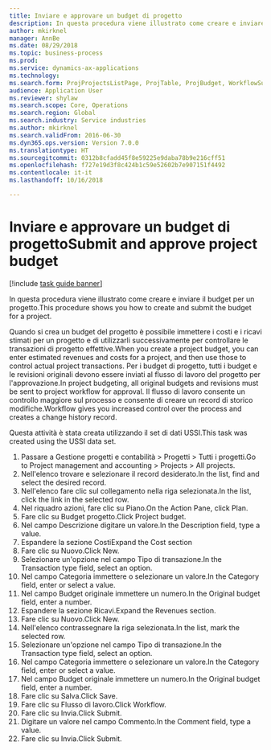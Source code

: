 ```yaml
--- 
title: Inviare e approvare un budget di progetto
description: In questa procedura viene illustrato come creare e inviare il budget per un progetto.
author: mkirknel
manager: AnnBe
ms.date: 08/29/2018
ms.topic: business-process
ms.prod: 
ms.service: dynamics-ax-applications
ms.technology: 
ms.search.form: ProjProjectsListPage, ProjTable, ProjBudget, WorkflowSubmitDialog
audience: Application User
ms.reviewer: shylaw
ms.search.scope: Core, Operations
ms.search.region: Global
ms.search.industry: Service industries
ms.author: mkirknel
ms.search.validFrom: 2016-06-30
ms.dyn365.ops.version: Version 7.0.0
ms.translationtype: HT
ms.sourcegitcommit: 0312b8cfadd45f8e59225e9daba78b9e216cff51
ms.openlocfilehash: f727e19d3f8c424b1c59e52602b7e907151f4492
ms.contentlocale: it-it
ms.lasthandoff: 10/16/2018

---
```

# <a name="submit-and-approve-project-budget"></a><span data-ttu-id="677fd-103">Inviare e approvare un budget di progetto</span><span class="sxs-lookup"><span data-stu-id="677fd-103">Submit and approve project budget</span></span>

[!include [task guide banner](../../includes/task-guide-banner.md)]

<span data-ttu-id="677fd-104">In questa procedura viene illustrato come creare e inviare il budget per un progetto.</span><span class="sxs-lookup"><span data-stu-id="677fd-104">This procedure shows you how to create and submit the budget for a project.</span></span> 

<span data-ttu-id="677fd-105">Quando si crea un budget del progetto è possibile immettere i costi e i ricavi stimati per un progetto e di utilizzarli successivamente per controllare le transazioni di progetto effettive.</span><span class="sxs-lookup"><span data-stu-id="677fd-105">When you create a project budget, you can enter estimated revenues and costs for a project, and then use those to control actual project transactions.</span></span> <span data-ttu-id="677fd-106">Per i budget di progetto, tutti i budget e le revisioni originali devono essere inviati al flusso di lavoro del progetto per l'approvazione.</span><span class="sxs-lookup"><span data-stu-id="677fd-106">In project budgeting, all original budgets and revisions must be sent to project workflow for approval.</span></span> <span data-ttu-id="677fd-107">Il flusso di lavoro consente un controllo maggiore sul processo e consente di creare un record di storico modifiche.</span><span class="sxs-lookup"><span data-stu-id="677fd-107">Workflow gives you increased control over the process and creates a change history record.</span></span>

<span data-ttu-id="677fd-108">Questa attività è stata creata utilizzando il set di dati USSI.</span><span class="sxs-lookup"><span data-stu-id="677fd-108">This task was created using the USSI data set.</span></span>

1. <span data-ttu-id="677fd-109">Passare a Gestione progetti e contabilità > Progetti > Tutti i progetti.</span><span class="sxs-lookup"><span data-stu-id="677fd-109">Go to Project management and accounting > Projects > All projects.</span></span>
2. <span data-ttu-id="677fd-110">Nell'elenco trovare e selezionare il record desiderato.</span><span class="sxs-lookup"><span data-stu-id="677fd-110">In the list, find and select the desired record.</span></span>
3. <span data-ttu-id="677fd-111">Nell'elenco fare clic sul collegamento nella riga selezionata.</span><span class="sxs-lookup"><span data-stu-id="677fd-111">In the list, click the link in the selected row.</span></span>
4. <span data-ttu-id="677fd-112">Nel riquadro azioni, fare clic su Piano.</span><span class="sxs-lookup"><span data-stu-id="677fd-112">On the Action Pane, click Plan.</span></span>
5. <span data-ttu-id="677fd-113">Fare clic su Budget progetto.</span><span class="sxs-lookup"><span data-stu-id="677fd-113">Click Project budget.</span></span>
6. <span data-ttu-id="677fd-114">Nel campo Descrizione digitare un valore.</span><span class="sxs-lookup"><span data-stu-id="677fd-114">In the Description field, type a value.</span></span>
7. <span data-ttu-id="677fd-115">Espandere la sezione Costi</span><span class="sxs-lookup"><span data-stu-id="677fd-115">Expand the Cost section</span></span>
8. <span data-ttu-id="677fd-116">Fare clic su Nuovo.</span><span class="sxs-lookup"><span data-stu-id="677fd-116">Click New.</span></span>
9. <span data-ttu-id="677fd-117">Selezionare un'opzione nel campo Tipo di transazione.</span><span class="sxs-lookup"><span data-stu-id="677fd-117">In the Transaction type field, select an option.</span></span>
10. <span data-ttu-id="677fd-118">Nel campo Categoria immettere o selezionare un valore.</span><span class="sxs-lookup"><span data-stu-id="677fd-118">In the Category field, enter or select a value.</span></span>
11. <span data-ttu-id="677fd-119">Nel campo Budget originale immettere un numero.</span><span class="sxs-lookup"><span data-stu-id="677fd-119">In the Original budget field, enter a number.</span></span>
12. <span data-ttu-id="677fd-120">Espandere la sezione Ricavi.</span><span class="sxs-lookup"><span data-stu-id="677fd-120">Expand the Revenues section.</span></span>
13. <span data-ttu-id="677fd-121">Fare clic su Nuovo.</span><span class="sxs-lookup"><span data-stu-id="677fd-121">Click New.</span></span>
14. <span data-ttu-id="677fd-122">Nell'elenco contrassegnare la riga selezionata.</span><span class="sxs-lookup"><span data-stu-id="677fd-122">In the list, mark the selected row.</span></span>
15. <span data-ttu-id="677fd-123">Selezionare un'opzione nel campo Tipo di transazione.</span><span class="sxs-lookup"><span data-stu-id="677fd-123">In the Transaction type field, select an option.</span></span>
16. <span data-ttu-id="677fd-124">Nel campo Categoria immettere o selezionare un valore.</span><span class="sxs-lookup"><span data-stu-id="677fd-124">In the Category field, enter or select a value.</span></span>
17. <span data-ttu-id="677fd-125">Nel campo Budget originale immettere un numero.</span><span class="sxs-lookup"><span data-stu-id="677fd-125">In the Original budget field, enter a number.</span></span>
18. <span data-ttu-id="677fd-126">Fare clic su Salva.</span><span class="sxs-lookup"><span data-stu-id="677fd-126">Click Save.</span></span>
19. <span data-ttu-id="677fd-127">Fare clic su Flusso di lavoro.</span><span class="sxs-lookup"><span data-stu-id="677fd-127">Click Workflow.</span></span>
20. <span data-ttu-id="677fd-128">Fare clic su Invia.</span><span class="sxs-lookup"><span data-stu-id="677fd-128">Click Submit.</span></span>
21. <span data-ttu-id="677fd-129">Digitare un valore nel campo Commento.</span><span class="sxs-lookup"><span data-stu-id="677fd-129">In the Comment field, type a value.</span></span>
22. <span data-ttu-id="677fd-130">Fare clic su Invia.</span><span class="sxs-lookup"><span data-stu-id="677fd-130">Click Submit.</span></span>


